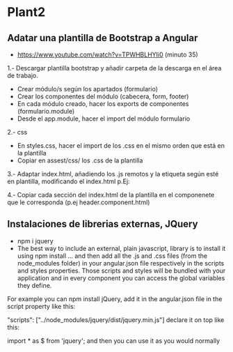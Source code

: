 # Plant2
## Adatar una plantilla de Bootstrap a Angular
- https://www.youtube.com/watch?v=TPWHBLHYIi0 (minuto 35)

1.- Descargar plantilla bootstrap y añadir carpeta de la descarga en el área de trabajo.

- Crear módulo/s según los apartados (formulario)
- Crear los componentes del módulo (cabecera, form, footer)
- En cada módulo creado, hacer los exports de componentes (formulario.module)
- Desde el app.module, hacer el import del módulo formulario

2.- css
- En styles.css, hacer el import de los .css en el mismo orden que está en la plantilla
- Copiar en assest/css/ los .css de la plantilla

3.- Adaptar index.html, añadiendo los .js remotos y la etiqueta <body> según esté en plantilla, modificando el index.html
    p.Ej:<body id="page-top">

4.- Copiar cada sección del index.html de la plantilla en el componenete que le corresponda (p.ej header.component.html)

## Instalaciones de librerias externas, JQuery

- npm i jquery
- The best way to include an external, plain javascript, library is to install it using npm install ... and then add all the .js and .css files (from the node_modules folder) in your angular.json file respectively in the scripts and styles properties. Those scripts and styles will be bundled with your application and in every component you can access the global variables they define.

For example you can npm install jQuery, add it in the angular.json file in the script property like this:

"scripts": ["../node_modules/jquery/dist/jquery.min.js"]
declare it on top like this:

import * as $ from 'jquery';
and then you can use it as you would normally
